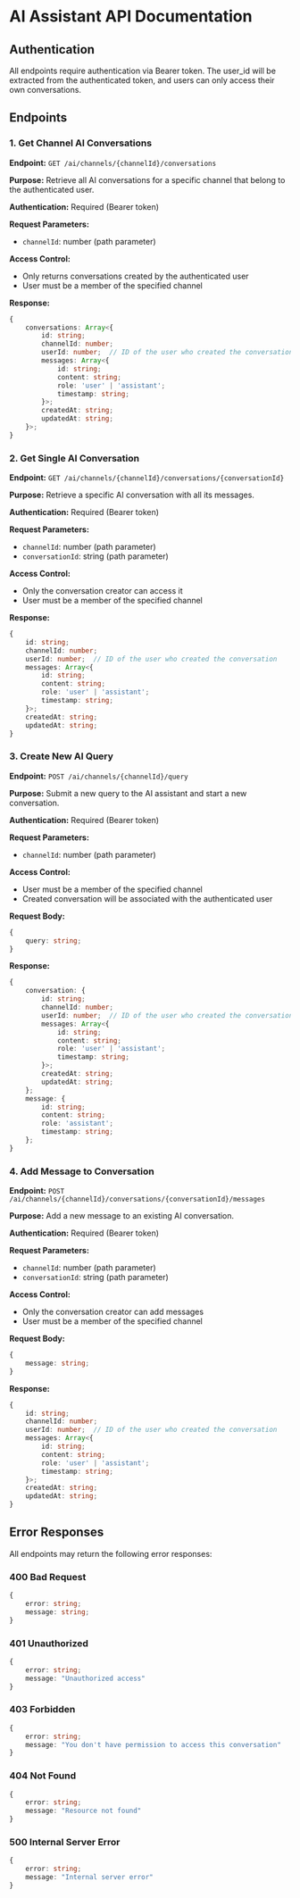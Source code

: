 # AI Assistant API Documentation

## Authentication

All endpoints require authentication via Bearer token. The user_id will be extracted from the authenticated token, and users can only access their own conversations.

## Endpoints

### 1. Get Channel AI Conversations
**Endpoint:** `GET /ai/channels/{channelId}/conversations`

**Purpose:** Retrieve all AI conversations for a specific channel that belong to the authenticated user.

**Authentication:** Required (Bearer token)

**Request Parameters:**
- `channelId`: number (path parameter)

**Access Control:**
- Only returns conversations created by the authenticated user
- User must be a member of the specified channel

**Response:**
```typescript
{
    conversations: Array<{
        id: string;
        channelId: number;
        userId: number;  // ID of the user who created the conversation
        messages: Array<{
            id: string;
            content: string;
            role: 'user' | 'assistant';
            timestamp: string;
        }>;
        createdAt: string;
        updatedAt: string;
    }>;
}
```

### 2. Get Single AI Conversation
**Endpoint:** `GET /ai/channels/{channelId}/conversations/{conversationId}`

**Purpose:** Retrieve a specific AI conversation with all its messages.

**Authentication:** Required (Bearer token)

**Request Parameters:**
- `channelId`: number (path parameter)
- `conversationId`: string (path parameter)

**Access Control:**
- Only the conversation creator can access it
- User must be a member of the specified channel

**Response:**
```typescript
{
    id: string;
    channelId: number;
    userId: number;  // ID of the user who created the conversation
    messages: Array<{
        id: string;
        content: string;
        role: 'user' | 'assistant';
        timestamp: string;
    }>;
    createdAt: string;
    updatedAt: string;
}
```

### 3. Create New AI Query
**Endpoint:** `POST /ai/channels/{channelId}/query`

**Purpose:** Submit a new query to the AI assistant and start a new conversation.

**Authentication:** Required (Bearer token)

**Request Parameters:**
- `channelId`: number (path parameter)

**Access Control:**
- User must be a member of the specified channel
- Created conversation will be associated with the authenticated user

**Request Body:**
```typescript
{
    query: string;
}
```

**Response:**
```typescript
{
    conversation: {
        id: string;
        channelId: number;
        userId: number;  // ID of the user who created the conversation
        messages: Array<{
            id: string;
            content: string;
            role: 'user' | 'assistant';
            timestamp: string;
        }>;
        createdAt: string;
        updatedAt: string;
    };
    message: {
        id: string;
        content: string;
        role: 'assistant';
        timestamp: string;
    };
}
```

### 4. Add Message to Conversation
**Endpoint:** `POST /ai/channels/{channelId}/conversations/{conversationId}/messages`

**Purpose:** Add a new message to an existing AI conversation.

**Authentication:** Required (Bearer token)

**Request Parameters:**
- `channelId`: number (path parameter)
- `conversationId`: string (path parameter)

**Access Control:**
- Only the conversation creator can add messages
- User must be a member of the specified channel

**Request Body:**
```typescript
{
    message: string;
}
```

**Response:**
```typescript
{
    id: string;
    channelId: number;
    userId: number;  // ID of the user who created the conversation
    messages: Array<{
        id: string;
        content: string;
        role: 'user' | 'assistant';
        timestamp: string;
    }>;
    createdAt: string;
    updatedAt: string;
}
```

## Error Responses

All endpoints may return the following error responses:

### 400 Bad Request
```typescript
{
    error: string;
    message: string;
}
```

### 401 Unauthorized
```typescript
{
    error: string;
    message: "Unauthorized access"
}
```

### 403 Forbidden
```typescript
{
    error: string;
    message: "You don't have permission to access this conversation"
}
```

### 404 Not Found
```typescript
{
    error: string;
    message: "Resource not found"
}
```

### 500 Internal Server Error
```typescript
{
    error: string;
    message: "Internal server error"
} 